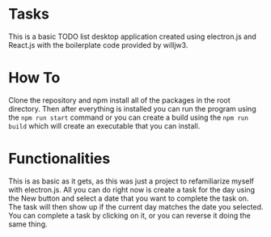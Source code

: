 # Tasks

This is a basic TODO list desktop application created using electron.js and React.js with the boilerplate code provided by willjw3.

# How To

Clone the repository and npm install all of the packages in the root directory. Then after everything is installed you can run the program using the ```npm run start``` command or you can create a build using the ```npm run build``` which will create an executable that you can install.

# Functionalities

This is as basic as it gets, as this was just a project to refamiliarize myself with electron.js. All you can do right now is create a task for the day using the New button and select a date that you want to complete the task on. The task will then show up if the current day matches the date you selected. You can complete a task by clicking on it, or you can reverse it doing the same thing.